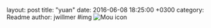 layout:            post
title:             "yuan"
date:              2016-06-08 18:25:00 +0300
category:          Readme
author:            jwillmer
#img
![Mou icon](http://img.zcool.cn/community/03320dd554c75c700000158fce17209.jpg)

